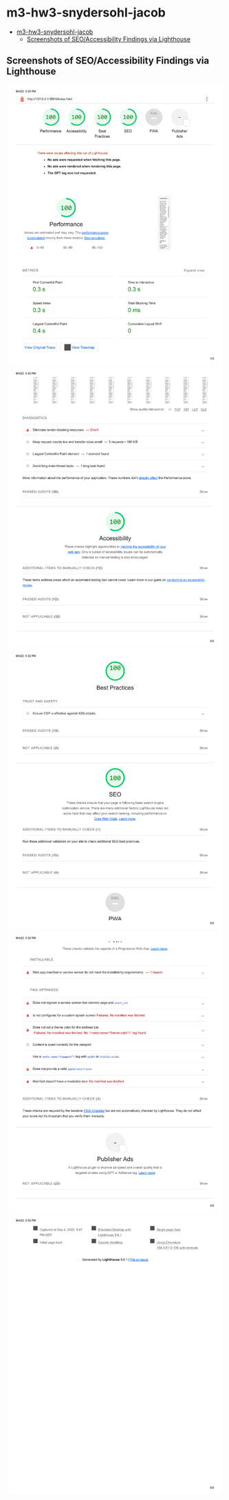 # m3-hw3-snydersohl-jacob

- [m3-hw3-snydersohl-jacob](#m3-hw3-snydersohl-jacob)
  - [Screenshots of SEO/Accessibility Findings via Lighthouse](#screenshots-of-seoaccessibility-findings-via-lighthouse)

## Screenshots of SEO/Accessibility Findings via Lighthouse

![Page 1](assets/0001.jpg) ![Page 2](assets/0002.jpg) ![Page 3](assets/0003.jpg)
![Page 4](assets/0004.jpg) ![Page 5](assets/0005.jpg)
